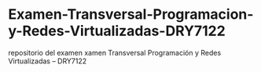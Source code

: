 # Examen-Transversal-Programacion-y-Redes-Virtualizadas-DRY7122
repositorio del examen xamen Transversal Programación y Redes Virtualizadas – DRY7122
